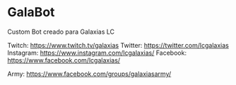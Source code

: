 # GalaBot

Custom Bot creado para Galaxias LC

Twitch: https://www.twitch.tv/galaxias
Twitter: https://twitter.com/lcgalaxias
Instagram: https://www.instagram.com/lcgalaxias/
Facebook: https://www.facebook.com/lcgalaxias/

Army: https://www.facebook.com/groups/galaxiasarmy/
